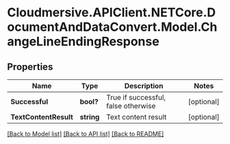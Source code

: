 # Cloudmersive.APIClient.NETCore.DocumentAndDataConvert.Model.ChangeLineEndingResponse
## Properties

Name | Type | Description | Notes
------------ | ------------- | ------------- | -------------
**Successful** | **bool?** | True if successful, false otherwise | [optional] 
**TextContentResult** | **string** | Text content result | [optional] 

[[Back to Model list]](../README.md#documentation-for-models) [[Back to API list]](../README.md#documentation-for-api-endpoints) [[Back to README]](../README.md)


